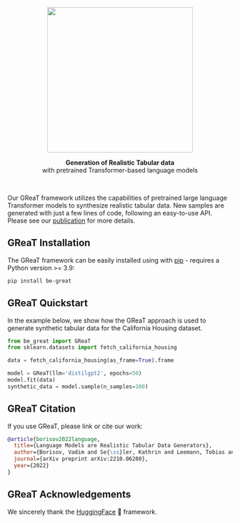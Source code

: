 
[//]: # (![Screenshot]&#40;https://github.com/kathrinse/be_great/blob/main/imgs/GReaT_logo.png&#41;)
<p align="center">
<img src="https://github.com/kathrinse/be_great/raw/main/imgs/GReaT_logo.png" width="326"/>
</p>

<p align="center">
<strong>Generation of Realistic Tabular data</strong>
<br> with pretrained Transformer-based language models
</p>

&nbsp;
&nbsp;
&nbsp;

Our GReaT framework utilizes the capabilities of pretrained large language Transformer models to synthesize realistic tabular data. 
New samples are generated with just a few lines of code, following an easy-to-use API. Please see our [publication](https://arxiv.org/abs/2210.06280) for more details. 

## GReaT Installation

The GReaT framework can be easily installed using with [pip](https://pypi.org/project/pip/) - requires a Python version >= 3.9: 
```bash
pip install be-great
```



## GReaT Quickstart

In the example below, we show how the GReaT approach is used to generate synthetic tabular data for the California Housing dataset.
```python
from be_great import GReaT
from sklearn.datasets import fetch_california_housing

data = fetch_california_housing(as_frame=True).frame

model = GReaT(llm='distilgpt2', epochs=50)
model.fit(data)
synthetic_data = model.sample(n_samples=100)
```

## GReaT Citation 

If you use GReaT, please link or cite our work:

``` bibtex
@article{borisov2022language,
  title={Language Models are Realistic Tabular Data Generators},
  author={Borisov, Vadim and Se{\ss}ler, Kathrin and Leemann, Tobias and Pawelczyk, Martin and Kasneci, Gjergji},
  journal={arXiv preprint arXiv:2210.06280},
  year={2022}
}
```

## GReaT Acknowledgements

We sincerely thank the [HuggingFace](https://huggingface.co/) :hugs: framework. 
